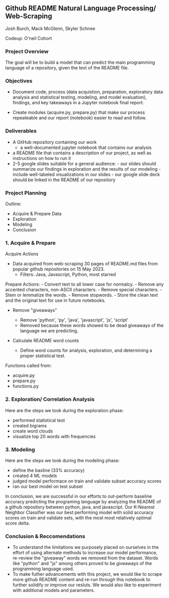 ## Github README Natural Language Processing/ Web-Scraping 

Josh Burch, Mack McGlenn, Skyler Schnee

Codeup: O'neil Cohort

### Project Overview

The goal will be to build a model that can predict the main programming language of a repository, given the text of the README file.

### Objectives

- Document code, process (data acquistion, preparation, exploratory data analysis and statistical testing, modeling, and model evaluation), findings, and key takeaways in a Jupyter notebook final report.

- Create modules (acquire.py, prepare.py) that make our process repeateable and our report (notebook) easier to read and follow.

### Deliverables

- A GitHub repository containing our work
  - a well-documented jupyter notebook that contains our analysis
- a README file that contains a description of our project, as well as instructions on how to run it
- 2-5 google slides suitable for a general audience:
        - our slides should summarize our findings in exploration and the results of our modeling
        - include well-labeled visualizations in our slides
        - our google slide deck should be linked in the README of our repository

### Project Planning
Outline:

- Acquire & Prepare Data
- Exploration
- Modeling
- Conclusion

### 1. Acquire & Prepare
Acquire Actions

- Data acquired from web-scraping 30 pages of README.md files from popular github repositories on 15 May 2023.
    - Filters: Java, Javascript, Python, most starred

Prepare Actions:
    - Convert text to all lower case for normalcy.
    - Remove any accented characters, non-ASCII characters.
    - Remove special characters.
    - Stem or lemmatize the words.
    - Remove stopwords.
    - Store the clean text and the original text for use in future notebooks.    
   
  - Remove "giveaways"
      - Remove 'python', 'py', 'java', 'javascript', 'js', 'script'
      - Removed because these words showed to be dead giveaways of the language we are predicting.

   - Calculate README word counts
      - Define word counts for analysis, exploration, and determining a proper statistical test.  
   
Functions called from:
   - acquire.py
   - prepare.py
   - functions.py
    
### 2. Exploration/ Correlation Analysis

Here are the steps we took during the exploration phase:
  - performed statistical test
  - created bigrams
  - create word clouds
  - visualize top 20 words with frequencies


### 3. Modeling

Here are the steps we took during the modeling phase:
  - define the basline (33% accuracy)
  - created 4 ML models
  - judged model performace on train and validate subset accuracy scores
  - ran our best model on test subset

In conclusion, we are successful in our efforts to out-perform baseline accuracy predicting the programing language by analyzing the README of a github repository between python, java, and javascript. Our K-Nearest Neighbor Classifier was our best performing model with solid accuracy scores on train and validate sets, with the most most relatively optimal score delta.


### Conclusion & Reccomendations
- To understand the limitations we purposely placed on ourselves in the effort of using alternate methods to increase our model performance, re-review the "giveaway" words we removed from the dataset. Words like "python" and "js" among others proved to be giveaways of the programming language used.
- To make futher advancements with this project, we would like to scrape more github README content and re-run through this notebook to further solidify or improve our resluts. We would also like to experiment with additional models and parameters.
